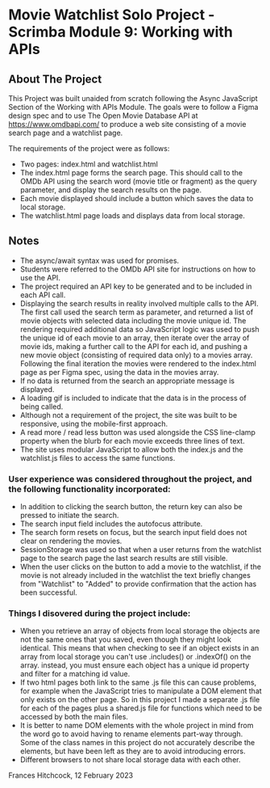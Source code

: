 # Movie Watchlist Solo Project - Scrimba Module 9: Working with APIs 

## About The Project

This Project was built unaided from scratch following the Async JavaScript Section of the Working with APIs Module. The goals were to follow a Figma design spec and to use The Open Movie Database API at https://www.omdbapi.com/ to produce a web site consisting of a movie search page and a watchlist page.

The requirements of the project were as follows:

- Two pages: index.html and watchlist.html
- The index.html page forms the search page. This should call to the OMDb API using the search word (movie title or fragment) as the query parameter, and display the search results on the page. 
- Each movie displayed should include a button which saves the data to local storage.
- The watchlist.html page loads and displays data from local storage.

## Notes

- The async/await syntax was used for promises.
- Students were referred to the OMDb API site for instructions on how to use the API.
- The project required an API key to be generated and to be included in each API call.
- Displaying the search results in reality involved multiple calls to the API. The first call used the search term as parameter, and returned a list of movie objects with selected data including the movie unique id. The rendering required additional data so JavaScript logic was used to push the unique id of each movie to an array, then iterate over the array of movie ids, making a further call to the API for each id, and pushing a new movie object (consisting of required data only) to a movies array. Following the final iteration the movies were rendered to the index.html page as per Figma spec, using the data in the movies array.
- If no data is returned from the search an appropriate message is displayed.
- A loading gif is included to indicate that the data is in the process of being called.
- Although not a requirement of the project, the site was built to be responsive, using the mobile-first approach.
- A read more / read less button was used alongside the CSS line-clamp property when the blurb for each movie exceeds three lines of text.
- The site uses modular JavaScript to allow both the index.js and the watchlist.js files to access the same functions.

### User experience was considered throughout the project, and the following functionality incorporated:

- In addition to clicking the search button, the return key can also be pressed to initiate the search.
- The search input field includes the autofocus attribute.
- The search form resets on focus, but the search input field does not clear on rendering the movies.
- SessionStorage was used so that when a user returns from the watchlist page to the search page the last search results are still visible. 
- When the user clicks on the button to add a movie to the watchlist, if the movie is not already included in the watchlist the text briefly changes from "Watchlist" to "Added" to provide confirmation that the action has been successful. 

### Things I disovered during the project include:

- When you retrieve an array of objects from local storage the objects are not the same ones that you saved, even though they might look identical. This means that when checking to see if an object exists in an array from local storage you can't use .includes() or .indexOf() on the array. instead, you must ensure each object has a unique id property and filter for a matching id value.
- If two html pages both link to the same .js file this can cause problems, for example when the JavaScript tries to manipulate a DOM element that only exists on the other page. So in this project I made a separate .js file for each of the pages plus a shared.js file for functions which need to be accessed by both the main files.
- It is better to name DOM elements with the whole project in mind from the word go to avoid having to rename elements part-way through. Some of the class names in this project do not accurately describe the elements, but have been left as they are to avoid introducing errors.
- Different browsers to not share local storage data with each other.

Frances Hitchcock, 12 February 2023

